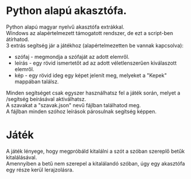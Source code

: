 # Python alapú akasztófa.
Python alapú magyar nyelvű akasztófa extrákkal. <br />
Windows az alapértelmezett támogatott rendszer, de ezt a script-ben átírhatod. <br />
3 extrás segítség jár a játékhoz (alapértelmezetten be vannak kapcsolva): <br />
- szófaj - megmondja a szófaját az adott elemről. <br />
- leírás - egy rövid ismertetőt ad az adott véletlenszerűen kiválaszott elemről. <br />
- kép - egy rövid ideg egy képet jelenít meg, melyeket a "Kepek" mappában találsz. <br />

Minden segítséget csak egyszer használhatsz fel a játék során, melyet a /segítség beírásával aktiválhatsz. <br />
A szavakat a "szavak.json" nevű fájlban találhatod meg. <br />
A fájlban minden szóhoz leírások párosulnak segítség képpen. <br />

# Játék
A játék lényege, hogy megpróbáld kitalálni a szót a szóban szereplő betűk kitalálásával. <br />
Amennyiben a betű nem szerepel a kitalálandó szóban, úgy egy akasztófa egy része kerül lerajzolásra. <br />

